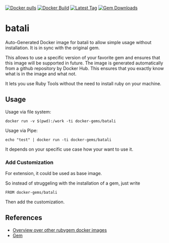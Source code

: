 [![Docker pulls](https://img.shields.io/docker/pulls/rubygem/batali.svg)](https://hub.docker.com/r/rubygem/batali/)
[![Docker Build](https://img.shields.io/docker/automated/rubygem/batali.svg)](https://hub.docker.com/r/rubygem/batali/)
[![Latest Tag](https://img.shields.io/github/tag/docker-rubygem/batali.svg)](https://hub.docker.com/r/rubygem/batali/)
[![Gem Downloads](https://img.shields.io/gem/dt/batali.svg)](https://rubygems.org/gems/batali/)
# batali

Auto-Generated Docker image for batali to allow simple usage without installation.
It is in sync with the original gem.

This allows to use a specific version of your favorite gem and ensures that this image will be supported in future.
The image is generated automatically from a github repository by Docker Hub.
This ensures that you exactly know what is in the image and what not.

It lets you use Ruby Tools without the need to install ruby on your machine.

## Usage

Usage via file system:

`docker run -v $(pwd):/work -ti docker-gems/batali`

Usage via Pipe:

`echo "test" | docker run -ti docker-gems/batali`

It depends on your specific use case how your want to use it.

### Add Customization

For extension, it could be used as base image.

So instead of struggeling with the installation of a gem, just write

`FROM docker-gems/batali`

Then add the customization.

## References

 - [Overview over other rubygem docker images](https://github.com/thinkbot/docker-rubygem)
 - [Gem](https://rubygems.org/gems/batali/)
